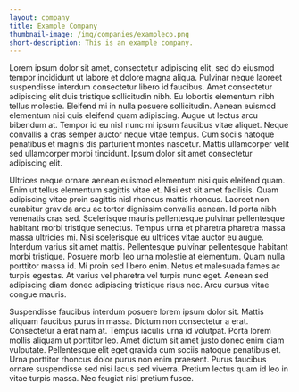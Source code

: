 ```yaml
---
layout: company
title: Example Company
thumbnail-image: /img/companies/exampleco.png
short-description: This is an example company.
---
```


Lorem ipsum dolor sit amet, consectetur adipiscing elit, sed do eiusmod tempor incididunt ut labore et dolore magna aliqua. Pulvinar neque laoreet suspendisse interdum consectetur libero id faucibus. Amet consectetur adipiscing elit duis tristique sollicitudin nibh. Eu lobortis elementum nibh tellus molestie. Eleifend mi in nulla posuere sollicitudin. Aenean euismod elementum nisi quis eleifend quam adipiscing. Augue ut lectus arcu bibendum at. Tempor id eu nisl nunc mi ipsum faucibus vitae aliquet. Neque convallis a cras semper auctor neque vitae tempus. Cum sociis natoque penatibus et magnis dis parturient montes nascetur. Mattis ullamcorper velit sed ullamcorper morbi tincidunt. Ipsum dolor sit amet consectetur adipiscing elit.

Ultrices neque ornare aenean euismod elementum nisi quis eleifend quam. Enim ut tellus elementum sagittis vitae et. Nisi est sit amet facilisis. Quam adipiscing vitae proin sagittis nisl rhoncus mattis rhoncus. Laoreet non curabitur gravida arcu ac tortor dignissim convallis aenean. Id porta nibh venenatis cras sed. Scelerisque mauris pellentesque pulvinar pellentesque habitant morbi tristique senectus. Tempus urna et pharetra pharetra massa massa ultricies mi. Nisi scelerisque eu ultrices vitae auctor eu augue. Interdum varius sit amet mattis. Pellentesque pulvinar pellentesque habitant morbi tristique. Posuere morbi leo urna molestie at elementum. Quam nulla porttitor massa id. Mi proin sed libero enim. Netus et malesuada fames ac turpis egestas. At varius vel pharetra vel turpis nunc eget. Aenean sed adipiscing diam donec adipiscing tristique risus nec. Arcu cursus vitae congue mauris.

Suspendisse faucibus interdum posuere lorem ipsum dolor sit. Mattis aliquam faucibus purus in massa. Dictum non consectetur a erat. Consectetur a erat nam at. Tempus iaculis urna id volutpat. Porta lorem mollis aliquam ut porttitor leo. Amet dictum sit amet justo donec enim diam vulputate. Pellentesque elit eget gravida cum sociis natoque penatibus et. Urna porttitor rhoncus dolor purus non enim praesent. Purus faucibus ornare suspendisse sed nisi lacus sed viverra. Pretium lectus quam id leo in vitae turpis massa. Nec feugiat nisl pretium fusce.
